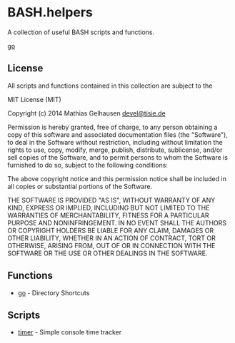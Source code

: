 BASH.helpers
============

A collection of useful BASH scripts and functions.

  [go](#go)

## License

All scripts and functions contained in this collection are subject to the

 MIT License (MIT)

 Copyright (c) 2014 Mathias Gelhausen <devel@tisie.de>

 Permission is hereby granted, free of charge, to any person obtaining
 a copy of this software and associated documentation files
 (the "Software"), to deal in the Software without restriction, including
 without limitation the rights to use, copy, modify, merge, publish,
 distribute, sublicense, and/or sell copies of the Software, and to
 permit persons to whom the Software is furnished to do so, subject to
 the following conditions:

 The above copyright notice and this permission notice shall be
 included in all copies or substantial portions of the Software.

 THE SOFTWARE IS PROVIDED "AS IS", WITHOUT WARRANTY OF ANY KIND, EXPRESS
 OR IMPLIED, INCLUDING BUT NOT LIMITED TO THE WARRANTIES OF
 MERCHANTABILITY, FITNESS FOR A PARTICULAR PURPOSE AND NONINFRINGEMENT.
 IN NO EVENT SHALL THE AUTHORS OR COPYRIGHT HOLDERS BE LIABLE FOR ANY
 CLAIM, DAMAGES OR OTHER LIABILITY, WHETHER IN AN ACTION OF CONTRACT,
 TORT OR OTHERWISE, ARISING FROM, OUT OF OR IN CONNECTION WITH THE
 SOFTWARE OR THE USE OR OTHER DEALINGS IN THE SOFTWARE.


## Functions

* [go](https://github.com/TiSiE/BASH.helpers/wiki/go) - Directory Shortcuts


## Scripts

* [timer](https://github.com/TiSiE/BASH.helpers/wiki/timer) - Simple console time tracker

